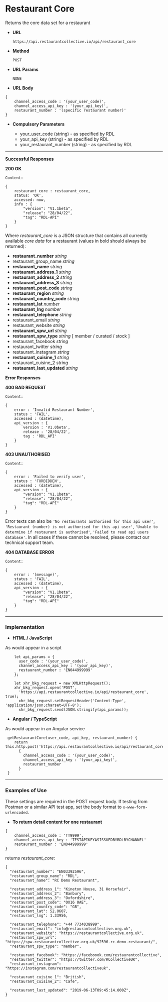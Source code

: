 # Restaurant Core

Returns the core data set for a restaurant

* **URL**

  `https://api.restaurantcollective.io/api/restaurant_core`

* **Method**

  `POST`
  
* **URL Params**

  `NONE`

* **URL Body**

```
{ 
    channel_access_code : '(your_user_code)',
    channel_access_api_key : '(your_api_key)',
    restaurant_number : '(specific restaurant number)'
}
```

* **Compulsory Parameters**

    * your_user_code (string) - as specified by RDL
    * your_api_key (string) - as specified by RDL
    * your_restaurant_number (string) - as specified by RDL
    
    

---

**Successful Responses**

**200 OK**

    Content:

```
{    
    restaurant_core : restaurant_core,
    status: 'OK',
    accessed: now,
    info : {
        "version": "V1.1beta",
        "release": "28/04/22",
        "tag": "RDL-API"
    }
}
```
Where *restaurant_core* is a JSON structure that contains all currently available *core data* for a restaurant
(values in bold should always be returned):

- **restaurant_number** *string*
- restaurant_group_name *string*
- **restaurant_name** *string*
- **restaurant_address_1** *string*
- **restaurant_address_2** *string*
- **restaurant_address_3** *string*
- **restaurant_post_code** *string*
- **restaurant_region** *string*
- **restaurant_country_code** *string*
- **restaurant_lat** *number*
- **restaurant_lng** *number*
- **restaurant_telephone** *string*
- restaurant_email *string*
- restaurant_website *string*
- **restaurant_spw_url** *string*
- **restaurant_spw_type** *string* [ member / curated / stock ]
- restaurant_facebook *string*
- restaurant_twitter *string*
- restaurant_instagram *string*
- **restaurant_cuisine_1** *string*
- restaurant_cuisine_2 *string*
- **restaurant_last_updated** *string*



**Error Responses**

**400 BAD REQUEST**

    Content:

```
{
    error : 'Invalid Restaurant Number',
    status : 'FAIL',
    accessed : (datetime),
    api_version : {
        version : 'V1.0beta',
        release : '28/04/22',
        tag : 'RDL_API'
    }
}
```

**403 UNAUTHORISED**

    Content:

```
{
    error : 'Failed to verify user',
    status : 'FORBIDDEN',
    accessed : (datetime),
    api_version : {
        "version": "V1.1beta",
        "release": "28/04/22",
        "tag": "RDL-API"
    }
}
```
Error texts can also be `'No restaurants authorised for this api user'`, `'Restaurant (number) is not authorised for this api user'`,
`'Unable to determine if restaurant is authorised'`, `'Failed to read api users database'`. In all cases if these cannot be resolved, please contact our technical support team.



**404 DATABASE ERROR**

    Content:

```
{
    error : '(message)',
    status : 'FAIL',
    accessed : (datetime),
    api_version : {
        "version": "V1.1beta",
        "release": "28/04/22",
        "tag": "RDL-API"
    }
}
```
---


### Implementation



* **HTML / JavaScript**

As would appear in a script
```
    let api_params = {
      user_code : '(your_user_code)',
      channel_access_api_key : '(your_api_key)', 
      restaurant_number : 'EN044999999'
    };

    let xhr_bkg_request = new XMLHttpRequest();
    xhr_bkg_request.open('POST',
      'https://api.restaurantcollective.io/api/restaurant_core', true);
      xhr_bkg_request.setRequestHeader('Content-Type', 'application/json;charset=UTF-8');
      xhr_bkg_request.send(JSON.stringify(api_params));
```

* **Angular / TypeScript**

As would appear in an Angular service

```
 getRestaurantCore(user_code, api_key, restaurant_number) {
    return this.http.post('https://api.restaurantcollective.io/api/restaurant_core',
      { 
        channel_access_code : '(your_user_code)',
        channel_access_api_key : '(your_api_key)', 
        restaurant_number
      }
 }
```
---


### Examples of Use

These settings are required in the POST request body. If testing from Postman or a similar API test app, set the body format to `x-www-form-urlencoded`.

* **To return detail content for one restaurant**
```
{ 
    channel_access_code : 'TT9999',
    channel_access_api_key : 'TESTAPIKEYASISSUEDBYRDLBYCHANNEL'
    restaurant_number : 'EN044999999'
}
```
returns *restaurant_core*:

```
{
  "restaurant_number": "EN03392596",
  "restaurant_group_name": "RDL",
  "restaurant_name": "RC Demo Restaurant",
  
  "restaurant_address_1": "Kineton House, 31 Horsefair",
  "restaurant_address_2": "Banbury",
  "restaurant_address_3": "Oxfordshire",
  "restaurant_post_code": "OX16 0AE",
  "restaurant_country_code": "GB",
  "restaurant_lat": 52.0607,
  "restaurant_lng": 1.33956,

  "restaurant_telephone": "+44 7734038999",
  "restaurant_email": "info@restaurantcollective.org.uk",
  "restaurant_website": "https://restaurantcollective.org.uk",
  "restaurant_spw_url": "https://spw.restaurantcollective.org.uk/92596-rc-demo-restaurant/",
  "restaurant_spw_type": "member",
  
  "restaurant_facebook": "https://faceboook.com/restaurantcollective",
  "restaurant_twitter": "https://twitter.com/RCollectiveUK",
  "restaurant_instagram": "https://instagram.com/restaurantcollectiveuk",
  
  "restaurant_cuisine_1": "British",
  "restaurant_cuisine_2": "Cafe",
  
  "restaurant_last_updated": "2019-06-13T09:45:14.000Z",
}
```
